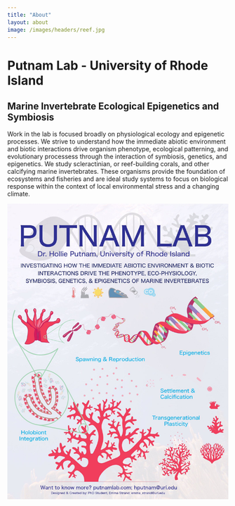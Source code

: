 ```yaml
---
title: "About"
layout: about
image: /images/headers/reef.jpg
---
```


# Putnam Lab - University of Rhode Island
## Marine Invertebrate Ecological Epigenetics and Symbiosis


Work in the lab is focused broadly on physiological ecology and epigenetic processes. We strive to understand how the immediate abiotic environment and biotic interactions drive organism phenotype,  ecological patterning, and evolutionary processess through the interaction of symbiosis, genetics, and epigenetics. We study scleractinian, or reef-building corals, and other calcifying marine invertebrates. These organisms provide the foundation of ecosystems and fisheries and are ideal study systems to focus on biological response within the context of local environmental stress and a changing climate. 

![Lab Info](https://github.com/Putnam-Lab/putnam-lab.github.io/blob/master/images/putnam_infographic.jpg?raw=true)